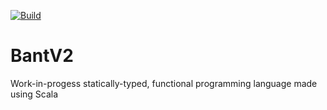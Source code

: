 [![Build](https://github.com/spencerhuston/Bant/actions/workflows/scala.yml/badge.svg)](https://github.com/spencerhuston/Bant/actions/workflows/scala.yml)

# BantV2
Work-in-progess statically-typed, functional programming language made using Scala
